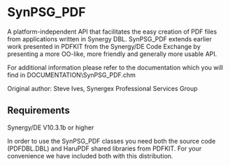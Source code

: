 # SynPSG_PDF

A platform-independent API that facilitates the easy creation of PDF files from
applications written in Synergy DBL. SynPSG_PDF extends earlier work presented
in PDFKIT from the Synergy/DE Code Exchange by presenting a more OO-like, more
friendly and generally more usable API.

For additional information please refer to the documentation which you will
find in DOCUMENTATION\SynPSG_PDF.chm

Original author: Steve Ives, Synergex Professional Services Group

## Requirements

Synergy/DE V10.3.1b or higher

In order to use the SynPSG_PDF classes you need both the source code (PDFDBL.DBL)
and HaruPDF shared libraries from PDFKIT. For your convenience we have included
both with this distribution.